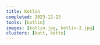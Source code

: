 ```yaml
---
title: Kotlin
completed: 2023-12-23
tools: [kotlin]
images: [kotlin.jpg, kotlin-2.jpg]
clusters: [katt, kotte]
---
```


